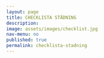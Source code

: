 ```yaml
---
layout: page
title: CHECKLISTA STÄDNING
description: 
image: assets/images/checklist.jpg
nav-menu: no
published: true
permalink: checklista-stadning
---
```



